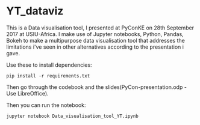 # YT_dataviz
This is a Data visualisation tool, I presented at PyConKE on 28th September 2017 at USIU-Africa. I make use of Jupyter notebooks, Python, Pandas, Bokeh to make a multipurpose data visualisation tool that addresses the limitations i've seen in other alternatives according to the presentation i gave.

Use these to install dependencies:

`pip install -r requirements.txt`

Then go through the codebook and the slides(PyCon-presentation.odp - Use LibreOffice).


Then you can run the notebook:

`jupyter notebook Data_visualisation_tool_YT.ipynb`